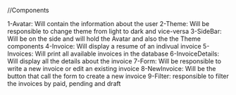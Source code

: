//Components

1-Avatar: Will contain the information about the user
2-Theme: Will be responsible to change theme from light to dark and vice-versa
3-SideBar: Will be on the side and will hold the Avatar and also the the Theme components
4-Invoice: Will display a resume of an indivual invoice
5-Invoices: Will print all available invoices in the database
6-InvoiceDetails: Will display all the details about the invoice
7-Form: Will be responsible to write a new invoice or edit an existing invoice
8-NewInvoice: Will be the button that call the form to create a new invoice
9-Filter: responsible to filter the invoices by paid, pending and draft
